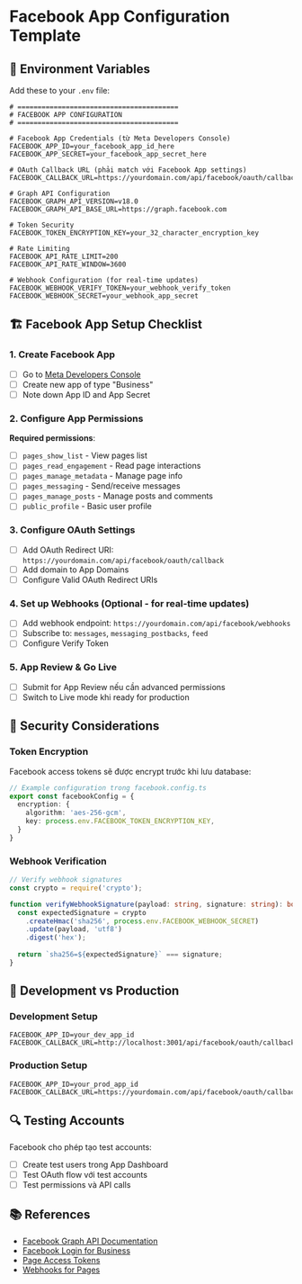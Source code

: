 # Facebook App Configuration Template

## 🔧 Environment Variables

Add these to your `.env` file:

```env
# ========================================
# FACEBOOK APP CONFIGURATION
# ========================================

# Facebook App Credentials (từ Meta Developers Console)
FACEBOOK_APP_ID=your_facebook_app_id_here
FACEBOOK_APP_SECRET=your_facebook_app_secret_here

# OAuth Callback URL (phải match với Facebook App settings)
FACEBOOK_CALLBACK_URL=https://yourdomain.com/api/facebook/oauth/callback

# Graph API Configuration
FACEBOOK_GRAPH_API_VERSION=v18.0
FACEBOOK_GRAPH_API_BASE_URL=https://graph.facebook.com

# Token Security
FACEBOOK_TOKEN_ENCRYPTION_KEY=your_32_character_encryption_key

# Rate Limiting
FACEBOOK_API_RATE_LIMIT=200
FACEBOOK_API_RATE_WINDOW=3600

# Webhook Configuration (for real-time updates)
FACEBOOK_WEBHOOK_VERIFY_TOKEN=your_webhook_verify_token
FACEBOOK_WEBHOOK_SECRET=your_webhook_app_secret
```

## 🏗️ Facebook App Setup Checklist

### 1. Create Facebook App
- [ ] Go to [Meta Developers Console](https://developers.facebook.com/)
- [ ] Create new app of type "Business"
- [ ] Note down App ID and App Secret

### 2. Configure App Permissions
**Required permissions**:
- [ ] `pages_show_list` - View pages list
- [ ] `pages_read_engagement` - Read page interactions  
- [ ] `pages_manage_metadata` - Manage page info
- [ ] `pages_messaging` - Send/receive messages
- [ ] `pages_manage_posts` - Manage posts and comments
- [ ] `public_profile` - Basic user profile

### 3. Configure OAuth Settings
- [ ] Add OAuth Redirect URI: `https://yourdomain.com/api/facebook/oauth/callback`
- [ ] Add domain to App Domains
- [ ] Configure Valid OAuth Redirect URIs

### 4. Set up Webhooks (Optional - for real-time updates)
- [ ] Add webhook endpoint: `https://yourdomain.com/api/facebook/webhooks`
- [ ] Subscribe to: `messages`, `messaging_postbacks`, `feed`
- [ ] Configure Verify Token

### 5. App Review & Go Live
- [ ] Submit for App Review nếu cần advanced permissions
- [ ] Switch to Live mode khi ready for production

## 🔐 Security Considerations

### Token Encryption
Facebook access tokens sẽ được encrypt trước khi lưu database:
```typescript
// Example configuration trong facebook.config.ts
export const facebookConfig = {
  encryption: {
    algorithm: 'aes-256-gcm',
    key: process.env.FACEBOOK_TOKEN_ENCRYPTION_KEY,
  }
}
```

### Webhook Verification
```typescript
// Verify webhook signatures
const crypto = require('crypto');

function verifyWebhookSignature(payload: string, signature: string): boolean {
  const expectedSignature = crypto
    .createHmac('sha256', process.env.FACEBOOK_WEBHOOK_SECRET)
    .update(payload, 'utf8')
    .digest('hex');
  
  return `sha256=${expectedSignature}` === signature;
}
```

## 📝 Development vs Production

### Development Setup
```env
FACEBOOK_APP_ID=your_dev_app_id
FACEBOOK_CALLBACK_URL=http://localhost:3001/api/facebook/oauth/callback
```

### Production Setup  
```env
FACEBOOK_APP_ID=your_prod_app_id
FACEBOOK_CALLBACK_URL=https://yourdomain.com/api/facebook/oauth/callback
```

## 🔍 Testing Accounts

Facebook cho phép tạo test accounts:
- [ ] Create test users trong App Dashboard
- [ ] Test OAuth flow với test accounts
- [ ] Test permissions và API calls

## 📚 References

- [Facebook Graph API Documentation](https://developers.facebook.com/docs/graph-api/)
- [Facebook Login for Business](https://developers.facebook.com/docs/facebook-login/business-login)
- [Page Access Tokens](https://developers.facebook.com/docs/pages/access-tokens)
- [Webhooks for Pages](https://developers.facebook.com/docs/graph-api/webhooks/reference/page)
